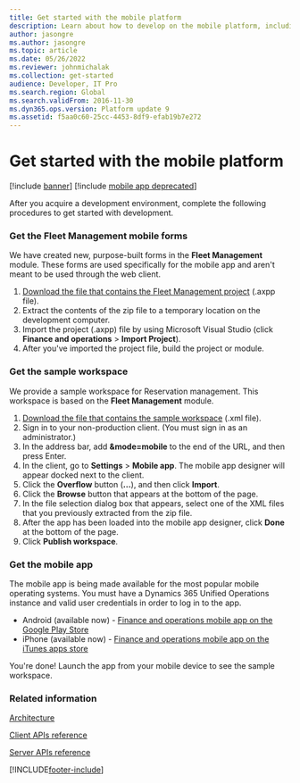 ```yaml
---
title: Get started with the mobile platform
description: Learn about how to develop on the mobile platform, including overviews on getting Fleet Management mobile forms and getting sample workspaces.
author: jasongre
ms.author: jasongre
ms.topic: article
ms.date: 05/26/2022
ms.reviewer: johnmichalak
ms.collection: get-started
audience: Developer, IT Pro
ms.search.region: Global
ms.search.validFrom: 2016-11-30
ms.dyn365.ops.version: Platform update 9
ms.assetid: f5aa0c60-25cc-4453-8df9-efab19b7e272
---
```


# Get started with the mobile platform

[!include [banner](../../includes/banner.md)]
[!include [mobile app deprecated](../../includes/mobile-app-deprecation-banner.md)]

After you acquire a development environment, complete the following procedures to get started with development.

### Get the Fleet Management mobile forms

We have created new, purpose-built forms in the **Fleet Management** module. These forms are used specifically for the mobile app and aren't meant to be used through the web client.

1.  [Download the file that contains the Fleet Management project](https://github.com/Microsoft/Dynamics365-for-Operations-mobile-FleetManagementSamples) (.axpp file).
2.  Extract the contents of the zip file to a temporary location on the development computer.
3.  Import the project (.axpp) file by using Microsoft Visual Studio (click **Finance and operations** > **Import Project**).
4.  After you've imported the project file, build the project or module.

### Get the sample workspace

We provide a sample workspace for Reservation management. This workspace is based on the **Fleet Management** module.

1.  [Download the file that contains the sample workspace](https://github.com/Microsoft/Dynamics365-for-Operations-mobile-FleetManagementSamples) (.xml file).
2.  Sign in to your non-production client. (You must sign in as an administrator.)
3.  In the address bar, add **&mode=mobile** to the end of the URL, and then press Enter.
4.  In the client, go to **Settings** &gt; **Mobile app**. The mobile app designer will appear docked next to the client.
5.  Click the **Overflow** button (**…**), and then click **Import**.
6.  Click the **Browse** button that appears at the bottom of the page.
7.  In the file selection dialog box that appears, select one of the XML files that you previously extracted from the zip file.
8.  After the app has been loaded into the mobile app designer, click **Done** at the bottom of the page.
9.  Click **Publish workspace**.

### Get the mobile app

The mobile app is being made available for the most popular mobile operating systems. You must have a Dynamics 365 Unified Operations instance and valid user credentials in order to log in to the app.

-   Android (available now) - [Finance and operations mobile app on the Google Play Store](https://play.google.com/store/apps/details?id=com.microsoft.dynamics365.operations.mobile)
-   iPhone (available now) - [Finance and operations mobile app on the iTunes apps store](https://itunes.apple.com/us/app/dynamics-365-for-operations/id1180836730?mt=8)

You're done! Launch the app from your mobile device to see the sample workspace.

### Related information

[Architecture](mobile-platform-architecture.md) 

[Client APIs reference](client-apis/client-apis-reference.md)

[Server APIs reference](mobile-workspace-server-apis.md)


[!INCLUDE[footer-include](../../../../includes/footer-banner.md)]

